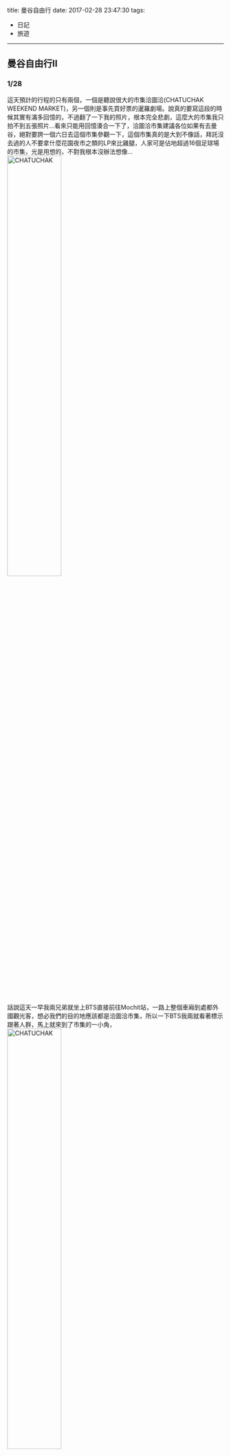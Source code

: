 title: 曼谷自由行
date: 2017-02-28 23:47:30
tags:
- 日記
- 旅遊


---

## 曼谷自由行II

### 1/28
這天預計的行程的只有兩個，一個是聽說很大的市集洽圖洽(CHATUCHAK WEEKEND MARKET)，另一個則是事先買好票的暹羅劇場。說真的要寫這段的時候其實有滿多回憶的，不過翻了一下我的照片，根本完全悲劇，這麼大的市集我只拍不到五張照片...看來只能用回憶湊合一下了，洽圖洽市集建議各位如果有去曼谷，絕對要誇一個六日去這個市集參觀一下，這個市集真的是大到不像話，拜託沒去過的人不要拿什麼花園夜市之類的LP來比雞腿，人家可是佔地超過16個足球場的市集，光是用想的，不對我根本沒辦法想像...
   <img src="{% asset_path IMG_0646.JPG %}" width="50%" alt="CHATUCHAK" title="CHATUCHAK">

話說這天一早我兩兄弟就坐上BTS直接前往Mochit站，一路上整個車廂到處都外國觀光客，想必我們的目的地應該都是洽圖洽市集，所以一下BTS我兩就看著標示跟著人群，馬上就來到了市集的一小角，
   <img src="{% asset_path IMG_0647.JPG %}" width="50%" alt="CHATUCHAK" title="CHATUCHAK">
   <img src="{% asset_path IMG_0649.JPG %}" width="50%" alt="CHATUCHAK" title="CHATUCHAK">

印象中我在BTS上就看到一大片詭異的建築物，那時候我內心還想應該不是這個吧，如果是這個不要說一天了，兩天都不可能逛的完...進去之後果然沒有讓我失望，真的逛不完啊!!!!我們一開始進去的地方應該算是賣服飾類的，由於我根本沒有帶什麼衣服，所以早就下定決心一定要買個幾件，不然接下來幾天我就沒衣服穿了。在出發到泰國之前每一位朋友都千叮嚀萬交代的告訴我說一定要殺價!!!所以一開始我就鎖定了幾件衣服開始來個討價還價模式，不過真的太便宜了，一件平均都在100泰銖上下，換算成台幣也才90塊，所以後面我真的是懶得殺了XD，看喜歡就直接買吧，就這樣我和我兄弟倆一區逛過一區，有的是一整區都玉飾、古玩，有的則是一整區都在賣皮件，不過最讓人有印象的是一整區都在買寵物相關的地方，舉凡你想的到的鳥類、蛇、魚、狗和貓之類的東西，真的是應有盡有，但是這邊的氣味真的是很嚇人，我兩一進入後就像是個迷路的羔羊，怎麼樣都繞不出來，我都快崩潰了，原本逛這個市集我有一個原則，就是不走曾經走過的路，但是到後面我真的受不了，只好依照我腦中的路徑回到我比較能接受的區域，說實在，逛這市集我兩一點都沒偷懶，從早上10點一直走到1點多，我腳真的是又酸又痛，索性來個腳底按摩回復一下體力，不過不知道是不是我筋太硬，每一次按完我都沒有覺得很舒服，反倒是我的腳好像被拉完筋一樣超級無敵痛，感覺人家按完是要爽的但是我卻他媽超痛，這中間絕對是有什麼誤會，由於這個市集逛不完是一個不爭的事實，所以我兩按摩完之後討論一下決定去補一下第一天沒有逛到的Terminal 21。
   <img src="{% asset_path IMG_0664.JPG %}" width="50%" alt="Terminal 21" title="Terminal 21">
Terminal 21(第21航站?)，這是一個以航站為主題的百貨公司，說真的是滿酷的，而且不知道是不是因為機場有免稅店的關係，所以整個搭配起來完全沒有違和感，而且每一個層樓都還有不同巧思，有得是日本主題，有的則是倫敦，來這邊除了逛街我想也很適合拍一些照片，
   <img src="{% asset_path IMG_0651.JPG %}" width="50%" alt="Terminal 21" title="Terminal 21">
   <img src="{% asset_path IMG_0662.JPG %}" width="50%" alt="Terminal 21" title="Terminal 21">
   <img src="{% asset_path IMG_0663.JPG %}" width="50%" alt="Terminal 21" title="Terminal 21">
   <img src="{% asset_path IMG_0660.JPG %}" width="50%" alt="Terminal 21" title="Terminal 21">
   <img src="{% asset_path IMG_0655.JPG %}" width="50%" alt="Terminal 21" title="Terminal 21">


在逛完百貨公司後，由於我昨天預約了第二次套量西服，所以我就暫時和我兄弟分散，他去他的耍廢行程，我去我的套量，並約好八月十五一起殺韃子，不對是六點一起去看暹羅劇場表演，不過套量的過程我也沒拍照，所以很快的文章要來到暹羅劇場(Siam Niramit)，
   <img src="{% asset_path IMG_0669.JPG %}" width="50%" alt="Siam Niramit" title="Siam Niramit">

話說要看這個暹羅劇場還有一段插曲，就是我們出發前就在KKDay定了表演的票，不過因為訂票的時間大概是出發前5天...所以很多票是在出發前都還沒那道，不過Email寄過來的票都有寫要印出來使用，我們兩個也不知道是哪根筋有問題，居然說要去泰國ibon印，我也是很懶所以想說就這樣吧，誰知道不要說是ibon，連輸出店都沒看到，我上網查了一下印一張還40塊泰銖，這他媽根本搶劫，最後我火大乾脆不印了，我想說都買e-Ticket哪有一定要印出來的道理?說真的在領票之前我還想了一套說詞，什麼我們有印但是行李遺失之類的廢話...不過最後結果證明不用印拉!!!我一掏出的購買證明，服務員馬上是是是的就把票遞給我，害我白擔心的一整天，話說暹羅劇場真的酷，一進去感覺上就想是個主題公園，有大象和一些貌似傳統的建築，
   <img src="{% asset_path IMG_0673.JPG %}" width="50%" alt="Siam Niramit" title="Siam Niramit">
   <img src="{% asset_path IMG_0674.JPG %}" width="50%" alt="Siam Niramit" title="Siam Niramit">
   <img src="{% asset_path IMG_0679.JPG %}" width="50%" alt="Siam Niramit" title="Siam Niramit">
   <img src="{% asset_path IMG_0680.JPG %}" width="50%" alt="Siam Niramit" title="Siam Niramit">

由於吃飽飯後離開演的時間所剩不多，所以我倆就走走晃晃簡單繞一下，再來就是進入主秀的部分，不過整個表演是不能拍照攝影，所以我只能大概簡述一下內容，一開始我以為暹羅劇場是個類似馬戲團的表演活動，不過完全沒關係，這個劇場大概就想是個舞台劇的感覺，簡單來說就是介紹泰國的歷史，包含過去的輝煌的王朝、社會的演進、傳統農業的生活，以及他們天性樂觀和佛教對他們的影響，內容算是很豐富，而且舞台效果也超好，一場求雨的場景完全讓我嚇呆，不但有著閃電打雷的特效，雨還真的下下來，中間表演還穿插著一些與觀眾的互動，整個就是有趣，如果要去的曼谷玩的人很推薦去看一下，在看完表演後由於這個地方離捷運站有段距離，我們怕時間太晚所以就直接上接駁車直接返回住宿，在曼谷的這幾天晚上，我每天都有買點東西吃，
   <img src="{% asset_path IMG_0684.JPG %}" width="50%" alt="Value" title="Value">

話說我沒喝過氣泡水，一喝到完全就是和我意，除了感覺很潮之外，根本就是汽水阿，搞得我最近也想買個氣泡水機...to be continue.